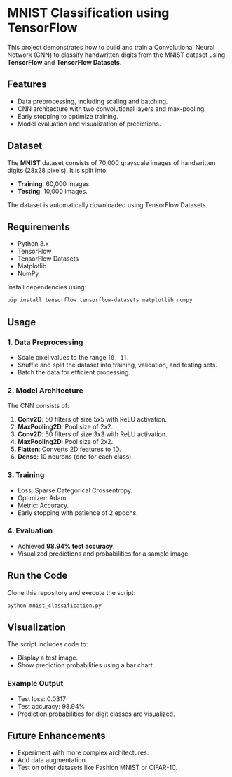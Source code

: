 # MNIST Classification using TensorFlow

This project demonstrates how to build and train a Convolutional Neural Network (CNN) to classify handwritten digits from the MNIST dataset using **TensorFlow** and **TensorFlow Datasets**.

## Features
- Data preprocessing, including scaling and batching.
- CNN architecture with two convolutional layers and max-pooling.
- Early stopping to optimize training.
- Model evaluation and visualization of predictions.

## Dataset
The **MNIST** dataset consists of 70,000 grayscale images of handwritten digits (28x28 pixels). It is split into:
- **Training**: 60,000 images.
- **Testing**: 10,000 images.

The dataset is automatically downloaded using TensorFlow Datasets.

## Requirements
- Python 3.x
- TensorFlow
- TensorFlow Datasets
- Matplotlib
- NumPy

Install dependencies using:
```bash
pip install tensorflow tensorflow-datasets matplotlib numpy
```

## Usage

### 1. Data Preprocessing
- Scale pixel values to the range `[0, 1]`.
- Shuffle and split the dataset into training, validation, and testing sets.
- Batch the data for efficient processing.

### 2. Model Architecture
The CNN consists of:
1. **Conv2D**: 50 filters of size 5x5 with ReLU activation.
2. **MaxPooling2D**: Pool size of 2x2.
3. **Conv2D**: 50 filters of size 3x3 with ReLU activation.
4. **MaxPooling2D**: Pool size of 2x2.
5. **Flatten**: Converts 2D features to 1D.
6. **Dense**: 10 neurons (one for each class).

### 3. Training
- Loss: Sparse Categorical Crossentropy.
- Optimizer: Adam.
- Metric: Accuracy.
- Early stopping with patience of 2 epochs.

### 4. Evaluation
- Achieved **98.94% test accuracy**.
- Visualized predictions and probabilities for a sample image.

## Run the Code
Clone this repository and execute the script:
```bash
python mnist_classification.py
```

## Visualization
The script includes code to:
- Display a test image.
- Show prediction probabilities using a bar chart.

### Example Output
- Test loss: 0.0317
- Test accuracy: 98.94%
- Prediction probabilities for digit classes are visualized.

## Future Enhancements
- Experiment with more complex architectures.
- Add data augmentation.
- Test on other datasets like Fashion MNIST or CIFAR-10.

